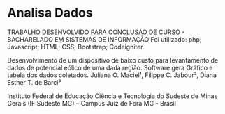# Analisa Dados
TRABALHO DESENVOLVIDO PARA CONCLUSÃO DE CURSO - BACHARELADO EM SISTEMAS DE INFORMAÇÃO
Foi utilizado:
  php; 
  Javascript;
  HTML;
  CSS;
  Bootstrap;
  Codeigniter.

Desenvolvimento de um dispositivo de baixo custo para levantamento de dados de potencial eólico de uma dada região.
Software gera Gráfico e tabela dos dados coletados. 
Juliana O. Maciel¹, Filippe C. Jabour², Diana Esther T. de Barci³

Instituto Federal de Educação Ciência e Tecnologia do Sudeste de Minas Gerais (IF Sudeste MG) – Campus Juiz de Fora MG - Brasil
